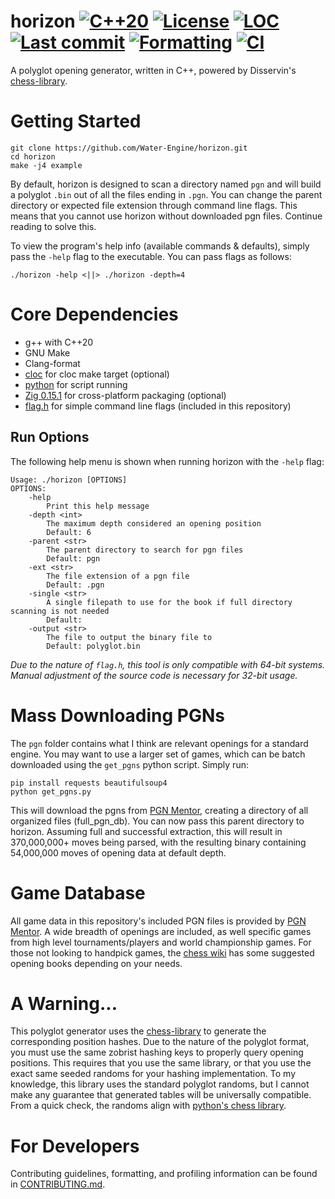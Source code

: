 # horizon [![C++20](https://img.shields.io/badge/C%2B%2B-20-blue?logo=c%2B%2B&logoColor=white)](https://en.cppreference.com/w/cpp/20.html) [![License](https://img.shields.io/github/license/Water-Engine/horizon)](LICENSE) [![LOC](https://img.shields.io/endpoint?url=https://raw.githubusercontent.com/Water-Engine/horizon/loc/.github/loc_badge.json)](https://github.com/Water-Engine/horizon/actions/workflows/loc.yml) [![Last commit](https://img.shields.io/github/last-commit/Water-Engine/horizon)](https://github.com/Water-Engine/horizon) [![Formatting](https://github.com/Water-Engine/horizon/actions/workflows/format.yml/badge.svg)](https://github.com/Water-Engine/horizon/actions/workflows/format.yml) [![CI](https://github.com/Water-Engine/horizon/actions/workflows/ci.yml/badge.svg)](https://github.com/Water-Engine/horizon/actions/workflows/ci.yml)
A polyglot opening generator, written in C++, powered by Disservin's [chess-library](https://github.com/Disservin/chess-library).

# Getting Started
```shell
git clone https://github.com/Water-Engine/horizon.git
cd horizon
make -j4 example
```

By default, horizon is designed to scan a directory named `pgn` and will build a polyglot `.bin` out of all the files ending in `.pgn`. You can change the parent directory or expected file extension through command line flags. This means that you cannot use horizon without downloaded pgn files. Continue reading to solve this.

To view the program's help info (available commands & defaults), simply pass the `-help` flag to the executable. You can pass flags as follows:
```shell
./horizon -help <||> ./horizon -depth=4
```

# Core Dependencies
- g++ with C++20
- GNU Make
- Clang-format
- [cloc](https://github.com/AlDanial/cloc) for cloc make target (optional)
- [python](https://www.python.org/downloads/) for script running
- [Zig 0.15.1](https://ziglang.org/download/) for cross-platform packaging (optional) 
- [flag.h](https://github.com/tsoding/flag.h) for simple command line flags (included in this repository)

## Run Options
The following help menu is shown when running horizon with the `-help` flag:
```
Usage: ./horizon [OPTIONS]
OPTIONS:
    -help
        Print this help message
    -depth <int>
        The maximum depth considered an opening position
        Default: 6
    -parent <str>
        The parent directory to search for pgn files
        Default: pgn
    -ext <str>
        The file extension of a pgn file
        Default: .pgn
    -single <str>
        A single filepath to use for the book if full directory scanning is not needed
        Default:
    -output <str>
        The file to output the binary file to
        Default: polyglot.bin
```

_Due to the nature of `flag.h`, this tool is only compatible with 64-bit systems. Manual adjustment of the source code is necessary for 32-bit usage._

# Mass Downloading PGNs
The `pgn` folder contains what I think are relevant openings for a standard engine. You may want to use a larger set of games, which can be batch downloaded using the `get_pgns` python script. Simply run:
```shell
pip install requests beautifulsoup4
python get_pgns.py
```
This will download the pgns from [PGN Mentor](https://www.pgnmentor.com/files.html), creating a directory of all organized files (full_pgn_db). You can now pass this parent directory to horizon. Assuming full and successful extraction, this will result in 370,000,000+ moves being parsed, with the resulting binary containing 54,000,000 moves of opening data at default depth.

# Game Database
All game data in this repository's included PGN files is provided by [PGN Mentor](https://www.pgnmentor.com/files.html). A wide breadth of openings are included, as well specific games from high level tournaments/players and world championship games. For those not looking to handpick games, the [chess wiki](https://www.chessprogramming.org/Sequential_Probability_Ratio_Test) has some suggested opening books depending on your needs.

# A Warning...
This polyglot generator uses the [chess-library](https://github.com/Disservin/chess-library) to generate the corresponding position hashes. Due to the nature of the polyglot format, you must use the same zobrist hashing keys to properly query opening positions. This requires that you use the same library, or that you use the exact same seeded randoms for your hashing implementation. To my knowledge, this library uses the standard polyglot randoms, but I cannot make any guarantee that generated tables will be universally compatible. From a quick check, the randoms align with [python's chess library](https://python-chess.readthedocs.io/en/latest/index.html).

# For Developers
Contributing guidelines, formatting, and profiling information can be found in [CONTRIBUTING.md](.github/CONTRIBUTING.md).